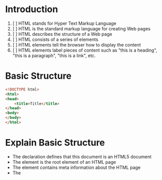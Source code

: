 # Introduction

1. [ ] HTML stands for Hyper Text Markup Language
2. [ ] HTML is the standard markup language for creating Web pages
3. [ ] HTML describes the structure of a Web page
4. [ ] HTML consists of a series of elements
5. [ ] HTML elements tell the browser how to display the content
6. [ ] HTML elements label pieces of content such as "this is a heading", "this is a paragraph", "this is a link", etc.

# Basic Structure

```html
<!DOCTYPE html>
<html>
<head>
    <title>Title</title>
</head>
<body>
</body>
</html>
```

# Explain Basic Structure

* The <!DOCTYPE html> declaration defines that this document is an HTML5 document
* The <html> element is the root element of an HTML page
* The <head> element contains meta information about the HTML page
* The <title> element specifies a title for the HTML page (which is shown in the browser's title bar or in the page's
  tab)
* The <body> element defines the document's body, and is a container for all the visible contents, such as headings,
  paragraphs, images, hyperlinks, tables, lists, etc.

# HTML Element

```text
<tagname> Content goes here... </tagname>
```

```text
Start tag       Element content	        End tag
<h1>	        My First Heading	</h1>
<p>	        My first paragraph.	</p>
<br>	        none	                none
```

# HTML Attributes

* All HTML elements can have attributes
* Attributes provide additional information about elements
* Attributes are always specified in the start tag
* Attributes usually come in name/value pairs like: name="value"

#### Summary of HTML Attributes
```text
* All HTML elements can have attributes
* The href attribute of <a> specifies the URL of the page the link goes to
* The src attribute of <img> specifies the path to the image to be displayed
* The width and height attributes of <img> provide size information for images
* The alt attribute of <img> provides an alternate text for an image
* The style attribute is used to add styles to an element, such as color, font, size, and more
* The lang attribute of the <html> tag declares the language of the Web page
* The title attribute defines some extra information about an element
```

# HTML Headings

HTML headings are titles or subtitles that you want to display on a webpage.

```html
<h1>Heading 1</h1>
<h2>Heading 2</h2>
<h3>Heading 3</h3>
<h4>Heading 4</h4>
<h5>Heading 5</h5>
<h6>Heading 6</h6>
```

# HTML Paragraphs



